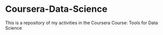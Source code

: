 # Coursera-Data-Science
This is a repository of my activities in the Coursera Course: Tools for Data Science
